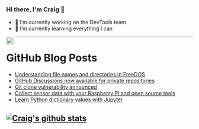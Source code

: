 ### Hi there, I'm Craig 👋

<!--
**CraigTeelFugro/CraigTeelFugro** is a ✨ _special_ ✨ repository because its `README.md` (this file) appears on your GitHub profile.

Here are some ideas to get you started:
-->

- 🔭 I’m currently working on the DevTools team
- 🌱 I’m currently learning everything I can

[<img align="left" alt="Craig Teel | LinkedIn" width="22px" src="https://cdn.jsdelivr.net/npm/simple-icons@v3/icons/linkedin.svg" />][linkedin]

---

# GitHub Blog Posts

<!-- BLOG-POST-LIST:START -->
- [Understanding file names and directories in FreeDOS](https://opensource.com/article/21/3/files-freedos)
- [GitHub Discussions now available for private repositories](https://github.blog/2021-03-09-github-discussions-now-available-for-private-repositories/)
- [Git clone vulnerability announced](https://github.blog/2021-03-09-git-clone-vulnerability-announced/)
- [Collect sensor data with your Raspberry Pi and open source tools](https://opensource.com/article/21/3/sensor-data-raspberry-pi)
- [Learn Python dictionary values with Jupyter](https://opensource.com/article/21/3/dictionary-values-python)
<!-- BLOG-POST-LIST:END -->

## [![Craig's github stats](https://github-readme-stats.vercel.app/api?username=craigteelfugro)](https://github.com/anuraghazra/github-readme-stats)


[linkedin]: https://linkedin.com/in/craig-teel-b8786771
